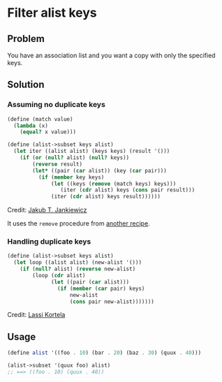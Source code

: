# Filter alist keys

## Problem

You have an association list and you want a copy with only the
specified keys.

## Solution

### Assuming no duplicate keys

```Scheme
(define (match value)
  (lambda (x)
    (equal? x value)))

(define (alist->subset keys alist)
  (let iter ((alist alist) (keys keys) (result '()))
    (if (or (null? alist) (null? keys))
        (reverse result)
        (let* ((pair (car alist)) (key (car pair)))
          (if (member key keys)
              (let ((keys (remove (match keys) keys)))
                 (iter (cdr alist) keys (cons pair result)))
              (iter (cdr alist) keys result))))))
```

Credit: [Jakub T. Jankiewicz](https://jcubic.pl/me)

It uses the `remove` procedure from [another
recipe](../remove-element-from-list/).

### Handling duplicate keys

```Scheme
(define (alist->subset keys alist)
  (let loop ((alist alist) (new-alist '()))
    (if (null? alist) (reverse new-alist)
        (loop (cdr alist)
              (let ((pair (car alist)))
                (if (member (car pair) keys)
                    new-alist
                    (cons pair new-alist)))))))
```

Credit: [Lassi Kortela](https://github.com/lassik)

## Usage

```Scheme
(define alist '((foo . 10) (bar . 20) (baz . 30) (quux . 40)))

(alist->subset '(quux foo) alist)
;; ==> ((foo . 10) (quux . 40))
```
